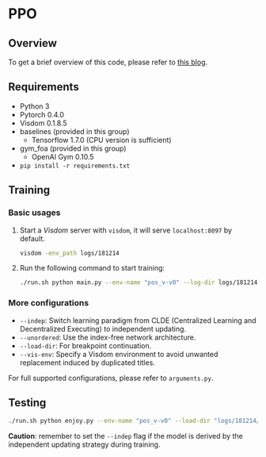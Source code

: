# PPO

## Overview

To get a brief overview of this code, please refer to [this blog](http://www.meltycriss.com/2018/10/09/source-ppo/).

## Requirements

- Python 3
- Pytorch 0.4.0
- Visdom 0.1.8.5
- baselines (provided in this group)
	- Tensorflow 1.7.0 (CPU version is sufficient)
- gym_foa (provided in this group)
	- OpenAI Gym 0.10.5
- `pip install -r requirements.txt`

## Training

### Basic usages

1. Start a *Visdom* server with `visdom`, it will serve `localhost:8097` by default.
    
    ```bash
    visdom -env_path logs/181214
    ```

2. Run the following command to start training:

	```bash
	./run.sh python main.py --env-name "pos_v-v0" --log-dir logs/181214
	```

### More configurations

- `--indep`: Switch learning paradigm from CLDE (Centralized Learning and Decentralized Executing) to independent updating.
- `--unordered`: Use the index-free network architecture.
- `--load-dir`: For breakpoint continuation.
- `--vis-env`: Specify a Visdom environment to avoid unwanted replacement  induced by duplicated titles.

For full supported configurations, please refer to `arguments.py`.

## Testing

```bash
./run.sh python enjoy.py --env-name "pos_v-v0" --load-dir "logs/181214/pos_v-v0/clde_ordered/seed1/model/model0.pt"
```

**Caution**: remember to set the `--indep` flag if the model is derived by the independent updating strategy during training.
